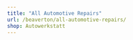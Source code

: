 ```yaml
---
title: "All Automotive Repairs"
url: /beaverton/all-automotive-repairs/
shop: Autowerkstatt
---
```

